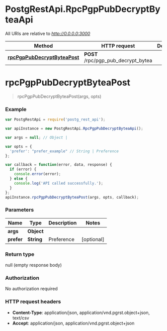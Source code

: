 # PostgRestApi.RpcPgpPubDecryptByteaApi

All URIs are relative to *http://0.0.0.0:3000*

Method | HTTP request | Description
------------- | ------------- | -------------
[**rpcPgpPubDecryptByteaPost**](RpcPgpPubDecryptByteaApi.md#rpcPgpPubDecryptByteaPost) | **POST** /rpc/pgp_pub_decrypt_bytea | 


<a name="rpcPgpPubDecryptByteaPost"></a>
# **rpcPgpPubDecryptByteaPost**
> rpcPgpPubDecryptByteaPost(args, opts)



### Example
```javascript
var PostgRestApi = require('postg_rest_api');

var apiInstance = new PostgRestApi.RpcPgpPubDecryptByteaApi();

var args = null; // Object | 

var opts = { 
  'prefer': "prefer_example" // String | Preference
};

var callback = function(error, data, response) {
  if (error) {
    console.error(error);
  } else {
    console.log('API called successfully.');
  }
};
apiInstance.rpcPgpPubDecryptByteaPost(args, opts, callback);
```

### Parameters

Name | Type | Description  | Notes
------------- | ------------- | ------------- | -------------
 **args** | **Object**|  | 
 **prefer** | **String**| Preference | [optional] 

### Return type

null (empty response body)

### Authorization

No authorization required

### HTTP request headers

 - **Content-Type**: application/json, application/vnd.pgrst.object+json, text/csv
 - **Accept**: application/json, application/vnd.pgrst.object+json

